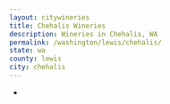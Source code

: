 ```yaml
---
layout: citywineries
title: Chehalis Wineries
description: Wineries in Chehalis, WA
permalink: /washington/lewis/chehalis/
state: wa
county: lewis
city: chehalis
---
```

-
